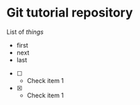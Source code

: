 # Git tutorial repository

List of *things*

- first
- next 
- last

- [ ] - Check item 1 

- [x] - Check item 1 

